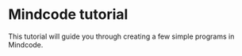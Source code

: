 # Mindcode tutorial

This tutorial will guide you through creating a few simple programs in Mindcode.  